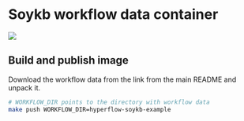 # Soykb workflow data container

[![](https://images.microbadger.com/badges/version/hyperflowwms/soykb-workflow-data.svg)](https://microbadger.com/images/hyperflowwms/soykb-workflow-data "Get your own version badge on microbadger.com")

## Build and publish image

Download the workflow data from the link from the main README and unpack it.

```bash
# WORKFLOW_DIR points to the directory with workflow data
make push WORKFLOW_DIR=hyperflow-soykb-example 
```
